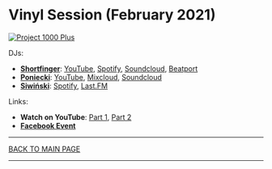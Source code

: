 # Vinyl Session (February 2021)

[![Project 1000 Plus](https://thumbnailer.mixcloud.com/unsafe/160x160/profile/b/1/f/4/6e1d-6c87-46fa-8a6a-a8e97615cea2)](https://www.youtube.com/watch?v=KpILvH0ezBw)

DJs:
* [**Shortfinger**](https://www.facebook.com/shortfingermusic): 
[YouTube](https://www.youtube.com/user/shortfingermusic/featured), 
[Spotify](https://open.spotify.com/artist/4haPZnVIPpsKbtBken68Iq?si=M9q2KUObSLOzwGc2i0n9kA), 
[Soundcloud](https://soundcloud.com/shortfinger/tracks), 
[Beatport](https://www.beatport.com/artist/shortfinger/757830)
* [**Poniecki**](https://www.facebook.com/Poniecki): 
[YouTube](https://www.youtube.com/channel/UCo5ZkQ4xLpDnOgFLay78E5Q), 
[Mixcloud](https://www.mixcloud.com/Poniecki/), 
[Soundcloud](https://soundcloud.com/poniecki/popular-tracks) 
* [**Siwiński**](https://hopbit.github.io/sets/): 
[Spotify](https://open.spotify.com/user/hopbit?si=pAVfyUj-ShGiy38p4GQeYA), 
[Last.FM](https://www.last.fm/user/lsiwinski)

Links:

* **Watch on YouTube**: 
[Part 1](https://www.youtube.com/watch?v=YSf2kNsz5kY),
[Part 2](https://www.youtube.com/watch?v=KpILvH0ezBw)
* [**Facebook Event**](https://www.facebook.com/events/277842430415743/)

----

[BACK TO MAIN PAGE](./README.md)

----